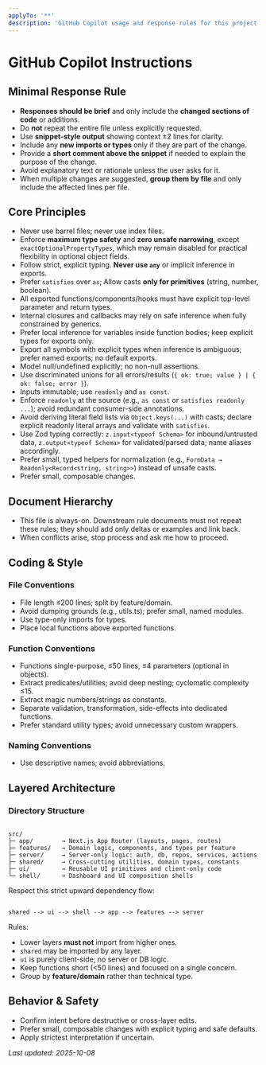 ```yaml
---
applyTo: '**'
description: 'GitHub Copilot usage and response rules for this project.'
---
```


# GitHub Copilot Instructions

## Minimal Response Rule

- **Responses should be brief** and only include the **changed sections of code** or additions.
- Do **not** repeat the entire file unless explicitly requested.
- Use **snippet-style output** showing context ±2 lines for clarity.
- Include any **new imports or types** only if they are part of the change.
- Provide a **short comment above the snippet** if needed to explain the purpose of the change.
- Avoid explanatory text or rationale unless the user asks for it.
- When multiple changes are suggested, **group them by file** and only include the affected lines per file.

## Core Principles

- Never use barrel files; never use index files.
- Enforce **maximum type safety** and **zero unsafe narrowing**, except `exactOptionalPropertyTypes`, which may remain
  disabled for practical flexibility in optional object fields.
- Follow strict, explicit typing. **Never use `any`** or implicit inference in exports.
- Prefer `satisfies` over `as`; Allow casts **only for primitives** (string, number, boolean).
- All exported functions/components/hooks must have explicit top-level parameter and return types.
- Internal closures and callbacks may rely on safe inference when fully constrained by generics.
- Prefer local inference for variables inside function bodies; keep explicit types for exports only.
- Export all symbols with explicit types when inference is ambiguous; prefer named exports; no default exports.
- Model null/undefined explicitly; no non-null assertions.
- Use discriminated unions for all errors/results (`{ ok: true; value } | { ok: false; error }`).
- Inputs immutable; use `readonly` and `as const`.
- Enforce `readonly` at the source (e.g., `as const` or `satisfies readonly ...`); avoid redundant consumer-side
  annotations.
- Avoid deriving literal field lists via `Object.keys(...)` with casts; declare explicit readonly literal arrays and
  validate with `satisfies`.
- Use Zod typing correctly: `z.input<typeof Schema>` for inbound/untrusted data, `z.output<typeof Schema>` for
  validated/parsed data; name aliases accordingly.
- Prefer small, typed helpers for normalization (e.g., `FormData → Readonly<Record<string, string>>`) instead of unsafe
  casts.
- Prefer small, composable changes.

## Document Hierarchy

- This file is always-on. Downstream rule documents must not repeat these rules; they should add only deltas or examples
  and link back.
- When conflicts arise, stop process and ask me how to proceed.

## Coding & Style

### File Conventions

- File length ≤200 lines; split by feature/domain.
- Avoid dumping grounds (e.g., utils.ts); prefer small, named modules.
- Use type-only imports for types.
- Place local functions above exported functions.

### Function Conventions

- Functions single-purpose, ≤50 lines, ≤4 parameters (optional in objects).
- Extract predicates/utilities; avoid deep nesting; cyclomatic complexity ≤15.
- Extract magic numbers/strings as constants.
- Separate validation, transformation, side-effects into dedicated functions.
- Prefer standard utility types; avoid unnecessary custom wrappers.

### Naming Conventions

- Use descriptive names; avoid abbreviations.

## Layered Architecture

### Directory Structure

```

src/
├─ app/        → Next.js App Router (layouts, pages, routes)
├─ features/   → Domain logic, components, and types per feature
├─ server/     → Server-only logic: auth, db, repos, services, actions
├─ shared/     → Cross-cutting utilities, domain types, constants
├─ ui/         → Reusable UI primitives and client-only code
└─ shell/      → Dashboard and UI composition shells

```

Respect this strict upward dependency flow:

```

shared --> ui --> shell --> app --> features --> server 

```

Rules:

- Lower layers **must not** import from higher ones.
- `shared` may be imported by any layer.
- `ui` is purely client-side; no server or DB logic.
- Keep functions short (<50 lines) and focused on a single concern.
- Group by **feature/domain** rather than technical type.

## Behavior & Safety

- Confirm intent before destructive or cross-layer edits.
- Prefer small, composable changes with explicit typing and safe defaults.
- Apply strictest interpretation if uncertain.

_Last updated: 2025-10-08_
